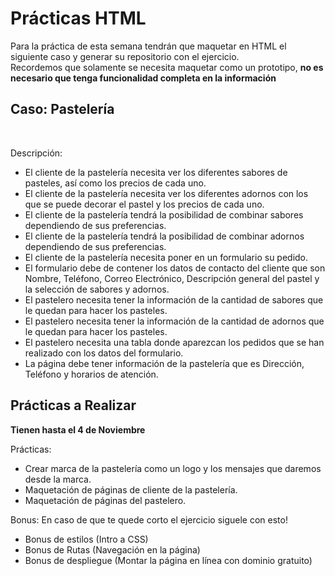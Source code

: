 # Prácticas HTML

Para la práctica de esta semana tendrán que maquetar en HTML el siguiente caso y generar su repositorio con el ejercicio.
<br>
Recordemos que solamente se necesita maquetar como un prototipo, **no es necesario que tenga funcionalidad completa en la información**

## **Caso: Pastelería**
<br>

Descripción:<br>
- El cliente de la pastelería necesita ver los diferentes sabores de pasteles, así como los precios de cada uno.
- El cliente de la pastelería necesita ver los diferentes adornos con los que se puede decorar el pastel y los precios de cada uno.
- El cliente de la pastelería tendrá la posibilidad de combinar sabores dependiendo de sus preferencias.
- El cliente de la pastelería tendrá la posibilidad de combinar adornos dependiendo de sus preferencias.
- El cliente de la pastelería necesita poner en un formulario su pedido.
- El formulario debe de contener los datos de contacto del cliente que son Nombre, Teléfono, Correo Electrónico, Descripción general del pastel y la selección de sabores y adornos.
- El pastelero necesita tener la información de la cantidad de sabores que le quedan para hacer los pasteles.
- El pastelero necesita tener la información de la cantidad de adornos que le quedan para hacer los pasteles.
- El pastelero necesita una tabla donde aparezcan los pedidos que se han realizado con los datos del formulario.
- La página debe tener información de la pastelería que es Dirección, Teléfono y horarios de atención.

## Prácticas a Realizar
**Tienen hasta el 4 de Noviembre**

Prácticas:
- Crear marca de la pastelería como un logo y los mensajes que daremos desde la marca.
- Maquetación de páginas de cliente de la pastelería.
- Maquetación de páginas del pastelero.

Bonus:
En caso de que te quede corto el ejercicio siguele con esto!
- Bonus de estilos (Intro a CSS)
- Bonus de Rutas (Navegación en la página)
- Bonus de despliegue (Montar la página en línea con dominio gratuito)
